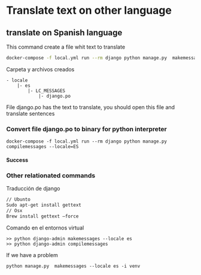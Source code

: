 # Translate text on other language

## translate on Spanish language

This command create a file whit text to translate

```bash
docker-compose -f local.yml run --rm django python manage.py  makemessages --locale es -i venv
```

Carpeta y archivos creados
```
- locale
    |- es
        |- LC_MESSAGES
            |- django.po

```

File django.po has the text to translate, you should open this file and translate sentences

### Convert file django.po to binary for python interpreter
```
docker-compose -f local.yml run --rm django python manage.py  compilemessages --locale=ES
```

#### Success


### Other relationated commands

Traducción de django

```bash
// Ubunto 
Sudo apt-get install gettext
// Osx
Brew install gettext —force
```

Comando en el entornos virtual
``` 
>> python django-admin makemessages --locale es
>> python django-admin compilemessages
```

If we have a problem

```
python manage.py  makemessages --locale es -i venv
```
